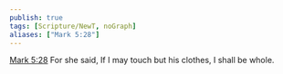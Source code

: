 ```yaml
---
publish: true
tags: [Scripture/NewT, noGraph]
aliases: ["Mark 5:28"]
---
```

[Mark 5:28](https://churchofjesuschrist.org/study/scriptures/nt/mark/5?lang=eng&id=p28#p28) For she said, If I may touch but his clothes, I shall be whole.
